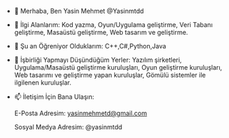 - 👋 Merhaba, Ben Yasin Mehmet @Yasinmtdd
  
- 👀 İlgi Alanlarım:
  Kod yazma, Oyun/Uygulama geliştirme, Veri   Tabanı geliştirme, Masaüstü geliştirme,     Web tasarım ve geliştirme.
  
- 🌱 Şu an Öğreniyor Olduklarım:
  C++,C#,Python,Java
  
- 💞️ İşbirliği Yapmayı Düşündüğüm Yerler:
  Yazılım şirketleri, Uygulama/Masaüstü       geliştirme kuruluşları, Oyun geliştirme     kuruluşları, Web tasarımı ve geliştirme     yapan kuruluşlar, Gömülü sistemler ile      ilgilenen kuruluşlar.
  
- 📫 İletişim İçin Bana Ulaşın:
  
  E-Posta Adresim: yasinmehmetd@gmail.com
  
  Sosyal Medya Adresim: @yasinmtdd
